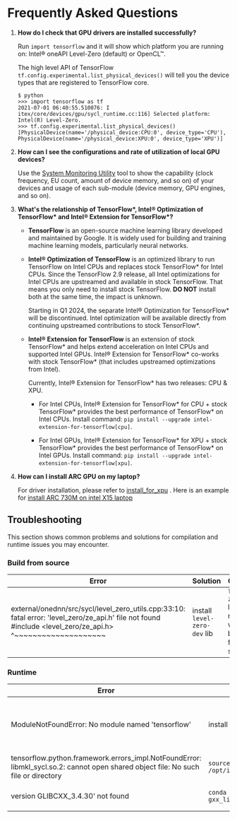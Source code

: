 # Frequently Asked Questions

1. **How do I check that GPU drivers are installed successfully?**

    Run `import tensorflow` and it will show which platform you are running on: Intel® oneAPI Level-Zero (default) or OpenCL™.

    The high level API of TensorFlow `tf.config.experimental.list_physical_devices()` will tell you the device types that are registered to TensorFlow core.

    ```
    $ python
    >>> import tensorflow as tf
    2021-07-01 06:40:55.510076: I itex/core/devices/gpu/sycl_runtime.cc:116] Selected platform: Intel(R) Level-Zero.
    >>> tf.config.experimental.list_physical_devices()
    [PhysicalDevice(name='/physical_device:CPU:0', device_type='CPU'), PhysicalDevice(name='/physical_device:XPU:0', device_type='XPU')]
    ```

2. **How can I see the configurations and rate of utilization of local GPU devices?**

    Use the [System Monitoring Utility](https://github.com/intel/pti-gpu/tree/master/tools/sysmon) tool to show the capability (clock frequency, EU count, amount of device memory, and so on) of your devices and usage of each sub-module (device memory, GPU engines, and so on).


3. **What's the relationship of TensorFlow\*, Intel® Optimization of TensorFlow\* and Intel® Extension for TensorFlow\*?**

    - **TensorFlow** is an open-source machine learning library developed and maintained by Google. It is widely used for building and training machine learning models, particularly neural networks.<p/>

    - **Intel® Optimization of TensorFlow** is an optimized library to run TensorFlow on Intel CPUs and replaces stock TensorFlow\* for Intel CPUs. Since the TensorFlow 2.9 release, all Intel optimizations for Intel CPUs are upstreamed and available in stock TensorFlow. That means you only need to install stock TensorFlow. **DO NOT** install both at the same time, the impact is unknown.

      Starting in Q1 2024, the separate Intel® Optimization for TensorFlow* will be discontinued. Intel optimization will be available directly from continuing upstreamed contributions to stock TensorFlow*.

    - **Intel® Extension for TensorFlow** is an extension of stock TensorFlow* and helps extend acceleration on Intel CPUs and supported Intel GPUs.
      Intel® Extension for TensorFlow* co-works with stock TensorFlow* (that
      includes upstreamed optimizations from Intel).

      Currently, Intel® Extension for TensorFlow* has two releases: CPU & XPU.

      - For Intel CPUs, Intel® Extension for TensorFlow* for CPU + stock TensorFlow\* provides the best performance of TensorFlow\* on Intel CPUs. Install command: `pip install --upgrade intel-extension-for-tensorflow[cpu]`.

      - For Intel GPUs, Intel® Extension for TensorFlow* for XPU + stock TensorFlow\* provides the best performance of TensorFlow* on Intel GPUs. Install command: `pip install --upgrade intel-extension-for-tensorflow[xpu]`.

4. **How can I install ARC GPU on my laptop?**

   For driver installation, please refer to [install_for_xpu](https://github.com/intel/intel-extension-for-tensorflow/blob/main/docs/install/install_for_xpu.md) . Here is an example for [install ARC 730M on intel X15 laptop](https://github.com/intel/intel-extension-for-tensorflow/issues/54)


## Troubleshooting

This section shows common problems and solutions for compilation and runtime issues you may encounter.



### Build from source

| Error                                                        | Solution                     | Comments                                                 |
| ------------------------------------------------------------ | ---------------------------- | -------------------------------------------------------- |
| external/onednn/src/sycl/level_zero_utils.cpp:33:10: fatal error: 'level_zero/ze_api.h' file not found<br/>#include <level_zero/ze_api.h><br/>         ^~~~~~~~~~~~~~~~~~~~~ | install `level-zero-dev` lib | `level-zero-dev` lib is needed when building from source |



### Runtime

| Error                                                        | Solution                              | Comments                            |
| ------------------------------------------------------------ | ------------------------------------- | ----------------------------------- |
| ModuleNotFoundError: No module named 'tensorflow'            | install TensorFlow                    | Intel® Extension for TensorFlow* depends on TensorFlow          |
| tensorflow.python.framework.errors_impl.NotFoundError: libmkl_sycl.so.2: cannot open shared object file: No such file or directory | `source /opt/intel/oneapi/setvars.sh` | set env vars of oneAPI Base Toolkit |
| version GLIBCXX_3.4.30' not found | `conda install -c conda-forge gxx_linux-64==12.1.0` | install higher version glibcxx |  



